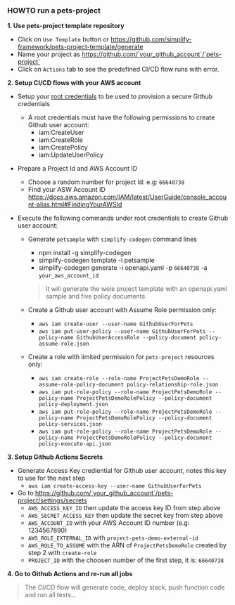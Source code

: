 ### HOWTO run a pets-project

**1. Use pets-project template repository**

- Click on `Use Template` button or https://github.com/simplify-framework/pets-project-template/generate
- Name your project as https://github.com/`your_github_account`/`pets-project`
- Click on `Actions` tab to see the predefined CI/CD flow runs with error.

**2. Setup CI/CD flows with your AWS account**

- Setup your [root credentials](https://docs.aws.amazon.com/sdk-for-java/v1/developer-guide/setup-credentials.html) to be used to provision a secure Github credentials 
  + A root credentials must have the following permissions to create Github user account:
    + iam:CreateUser
    + iam:CreateRole
    + iam:CreatePolicy
    + iam:UpdateUserPolicy

- Prepare a Project Id and AWS Account ID
  + Choose a random number for project Id: e.g: `66640738`
  + Find your ASW Account ID https://docs.aws.amazon.com/IAM/latest/UserGuide/console_account-alias.html#FindingYourAWSId

- Execute the following commands under root credentials to create Github user account:
  + Generate `petsample` with `simplify-codegen` command lines
    + npm install -g simplify-codegen
    + simplify-codegen template -i petsample
    + simplify-codegen generate -i openapi.yaml -p `66640738` -a `your_aws_account_id`
    
    > It will generate the wole project template with an openapi.yaml sample and five policy documents
    
  + Create a Github user account with Assume Role permission only:
    + `aws iam create-user --user-name GithubUserForPets`
    + `aws iam put-user-policy --user-name GithubUserForPets --policy-name GithubUserAccessRole --policy-document policy-assume-role.json` 
  + Create a role with limited permission for `pets-project` resources only:
    + `aws iam create-role --role-name ProjectPetsDemoRole --assume-role-policy-document policy-relationship-role.json`
    + `aws iam put-role-policy --role-name ProjectPetsDemoRole --policy-name ProjectPetsDemoRolePolicy --policy-document policy-deployment.json`
    + `aws iam put-role-policy --role-name ProjectPetsDemoRole --policy-name ProjectPetsDemoRolePolicy --policy-document policy-services.json`
    + `aws iam put-role-policy --role-name ProjectPetsDemoRole --policy-name ProjectPetsDemoRolePolicy --policy-document policy-execute-api.json`

**3. Setup Github Actions Secrets**

  + Generate Access Key crediential for Github user account, notes this key to use for the next step
    + `aws iam create-access-key --user-name GithubUserForPets`
  + Go to https://github.com/`your_github_account`/pets-project/settings/secrets
    + `AWS_ACCESS_KEY_ID` then update the access key ID from step above
    + `AWS_SECRET_ACCESS_KEY` then update the secret key from step above
    + `AWS_ACCOUNT_ID` with your AWS Account ID number (e.g: 1234567890)
    + `AWS_ROLE_EXTERNAL_ID` with `project-pets-demo-external-id`
    + `AWS_ROLE_TO_ASSUME` with the ARN of `ProjectPetsDemoRole` created by step 2 with `create-role`
    + `PROJECT_ID` with the choosen number of the first step, it is: `66640738`
      
**4. Go to Github Actions and re-run all jobs**

  > The CI/CD flow will generate code, deploy stack, push function code and run all tests...
